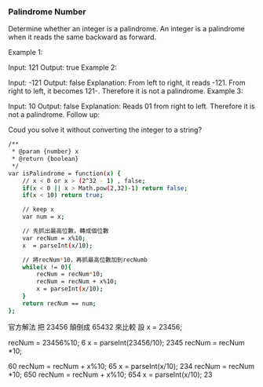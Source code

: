 
### Palindrome Number
Determine whether an integer is a palindrome. An integer is a palindrome when it reads the same backward as forward.

Example 1:

Input: 121
Output: true
Example 2:

Input: -121
Output: false
Explanation: From left to right, it reads -121. From right to left, it becomes 121-. Therefore it is not a palindrome.
Example 3:

Input: 10
Output: false
Explanation: Reads 01 from right to left. Therefore it is not a palindrome.
Follow up:

Coud you solve it without converting the integer to a string?


```sh
/**
 * @param {number} x
 * @return {boolean}
 */
var isPalindrome = function(x) {
    // x < 0 or x > (2^32 - 1) , false;
    if(x < 0 || x > Math.pow(2,32)-1) return false;
    if(x < 10) return true;

    // keep x
    var num = x;

    // 先抓出最高位數，轉成個位數
    var recNum = x%10;
    x  = parseInt(x/10);

    // 將recNum*10，再抓最高位數加到recNumb
    while(x != 0){
        recNum = recNum*10;
        recNum = recNum + x%10;
        x = parseInt(x/10);
    }
    return recNum == num;
};

```

官方解法 把 23456 顛倒成 65432 來比較
設 x = 23456;

recNum = 23456%10;
6
x = parseInt(23456/10);
2345
recNum = recNum *10;

60
recNum = recNum + x%10;
65
x = parseInt(x/10);
234
recNum  = recNum  *10;
650
recNum = recNum + x%10;
654
x = parseInt(x/10);
23
